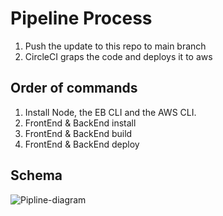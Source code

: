 # Pipeline Process

1. Push the update to this repo to main branch
2. CircleCI graps the code and deploys it to aws

## Order of commands

1. Install Node, the EB CLI and the AWS CLI.
2. FrontEnd & BackEnd install
3. FrontEnd & BackEnd build
4. FrontEnd & BackEnd deploy

## Schema

![Pipline-diagram](https://user-images.githubusercontent.com/90225424/193321902-0f8134e2-38f3-445f-8006-845292f6ab8d.png)

